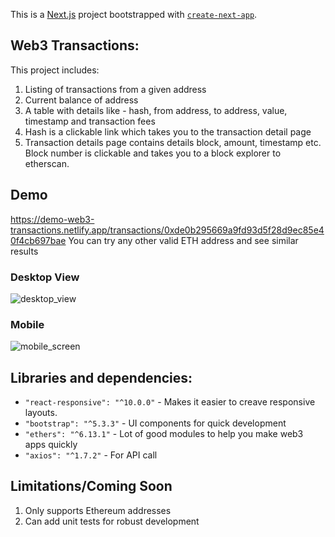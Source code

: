 This is a [Next.js](https://nextjs.org/) project bootstrapped with [`create-next-app`](https://github.com/vercel/next.js/tree/canary/packages/create-next-app).

## Web3 Transactions:

This project includes:
1. Listing of transactions from a given address
2. Current balance of address
3. A table with details like - hash, from address, to address, value, timestamp and transaction fees
4. Hash is a clickable link which takes you to the transaction detail page
5. Transaction details page contains details block, amount, timestamp etc. Block number is clickable and takes you to a block explorer to etherscan.

## Demo
https://demo-web3-transactions.netlify.app/transactions/0xde0b295669a9fd93d5f28d9ec85e40f4cb697bae 
You can try any other valid ETH address and see similar results

### Desktop View
![desktop_view](https://github.com/user-attachments/assets/5391e073-f72e-4b76-892c-ab8b662f0176)

### Mobile
![mobile_screen](https://github.com/user-attachments/assets/2273f8bd-fbd3-4d7e-9292-cef646a1244a)


## Libraries and dependencies:
- `"react-responsive": "^10.0.0"` - Makes it easier to creave responsive layouts.
- `"bootstrap": "^5.3.3"` - UI components for quick development
- `"ethers": "^6.13.1"` - Lot of good modules to help you make web3 apps quickly
- `"axios": "^1.7.2"` - For API call


## Limitations/Coming Soon

1. Only supports Ethereum addresses
2. Can add unit tests for robust development

